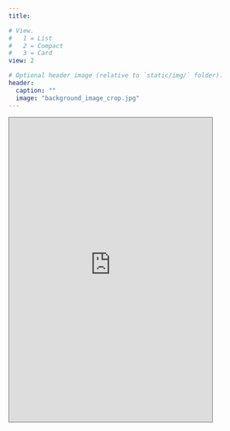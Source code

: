 ```yaml
---
title:

# View.
#   1 = List
#   2 = Compact
#   3 = Card
view: 2

# Optional header image (relative to `static/img/` folder).
header:
  caption: ""
  image: "background_image_crop.jpg"
---
```


<iframe src="https://calendar.google.com/calendar/b/1/embed?height=600&amp;wkst=1&amp;bgcolor=%23ffffff&amp;ctz=America%2FNew_York&amp;src=c29yYmFhdGhlbnNAZ21haWwuY29t&amp;color=%23871111&amp;showTitle=0&amp;mode=AGENDA" style="border:solid 1px #777" width="400" height="600" frameborder="0" scrolling="no"></iframe>
